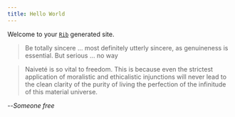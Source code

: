 ```yaml
---
title: Hello World
---
```


Welcome to your [`Rib`](https://rib.srid.ca) generated site.

> Be totally sincere ... most definitely utterly sincere, as genuineness is essential. But serious ... no way

> Naiveté is so vital to freedom. This is because even the strictest application of moralistic and ethicalistic injunctions will never lead to the clean clarity of the purity of living the perfection of the infinitude of this material universe.

--*Someone free*
